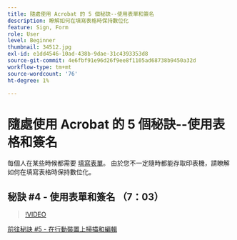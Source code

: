 ```yaml
---
title: 隨處使用 Acrobat 的 5 個秘訣--使用表單和簽名
description: 瞭解如何在填寫表格時保持數位化
feature: Sign, Form
role: User
level: Beginner
thumbnail: 34512.jpg
exl-id: e1dd4546-10ad-438b-9dae-31c4393353d8
source-git-commit: 4e6fbf91e96d26f9ee8f1105ad68738b9450a32d
workflow-type: tm+mt
source-wordcount: '76'
ht-degree: 1%

---
```


# 隨處使用 Acrobat 的 5 個秘訣--使用表格和簽名

每個人在某些時候都需要 [填寫表單](https://www.adobe.com/tw/acrobat/online/sign-pdf.html)。 由於您不一定隨時都能存取印表機，請瞭解如何在填寫表格時保持數位化。

## 秘訣 #4 - 使用表單和簽名 （7：03）

>[!VIDEO](https://video.tv.adobe.com/v/34512?quality=12&learn=on&hidetitle=true)

[前往秘訣 #5 - 在行動裝置上掃描和編輯](scan-and-edit-on-mobile.md)